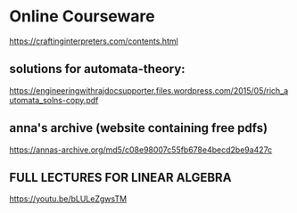 # Online Courseware #

https://craftinginterpreters.com/contents.html

## solutions for automata-theory:
https://engineeringwithrajdocsupporter.files.wordpress.com/2015/05/rich_automata_solns-copy.pdf

## anna's archive (website containing free pdfs)
https://annas-archive.org/md5/c08e98007c55fb678e4becd2be9a427c

## FULL LECTURES FOR LINEAR ALGEBRA
https://youtu.be/bLULeZgwsTM
